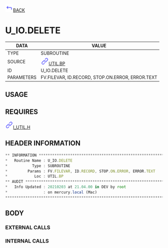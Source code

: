 <img src="../.resources/themes/unicons-line-6563ff/corner-up-left-alt.svg" alt="BACK" width="25" />[BACK](../DOCS/UTIL.BP.md)  
# U_IO.DELETE  
|DATA|VALUE|
| --- | --- |
|TYPE|SUBROUTINE|
|SOURCE|<img src="../.resources/themes/unicons-line-6563ff/link.svg" alt="UTIL.BP" width="25" />[UTIL.BP](../DOCS/UTIL.BP.md)|
|ID|U_IO.DELETE|
|PARAMETERS|FV.FILEVAR, ID.RECORD, STOP.ON.ERROR, ERROR.TEXT|
    
## USAGE  
  
## REQUIRES  
<img src="../.resources/themes/unicons-line-6563ff/link.svg" alt="I_UTIL.H" width="25" />[I_UTIL.H](../DOCS.PAGE/I_UTIL.H.md)  
    
## HEADER INFORMATION  
```javascript
** INFORMATION ****************************************************************
*   Routine Name : U_IO.DELETE
*           Type : SUBROUTINE
*         Params : FV.FILEVAR, ID.RECORD, STOP.ON.ERROR, ERROR.TEXT
*            Loc : UTIL.BP
** AUDIT **********************************************************************
*   Info Updated : 20210203 at 21.04.00 in DEV by root
*                : on mercury.local (Mac)
*******************************************************************************

```
## BODY  
### EXTERNAL CALLS  
### INTERNAL CALLS  
  
